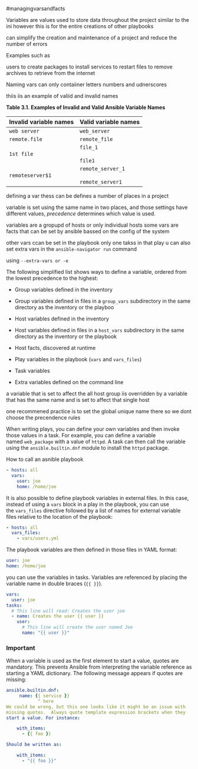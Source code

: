 #managingvarsandfacts

Variables are values used to store data throughout the project similar to the ini however this is for the entire creations of other playbooks 

can simplify the creation and maintenance of a project and reduce the number of errors 

Examples such as 

users to create 
packages to install 
services to restart
files to remove 
archives to retrieve from the internet 

Naming vars can only contaiiner letters numbers and udnerscores 

thiis iis an example of valiid and invalid names 

**Table 3.1. Examples of Invalid and Valid Ansible Variable Names**

| Invalid variable names | Valid variable names                      |
| :--------------------- | :---------------------------------------- |
| `web server`           | `web_server`                              |
| `remote.file`          | `remote_file`                             |
| `1st file`             | `file_1`<br><br>`file1`                   |
| `remoteserver$1`       | `remote_server_1`<br><br>`remote_server1` |


defining a var thess can be defines a number of places in a project  

variable is set using the same name in two places, and those settings have different values, _precedence_ determines which value is used.


variables are a gropupd of  hosts or only individual hosts some vars are facts that can be set by ansible bassed on the config of the system 

other vars ccan be set in the playbook only one takss in that play u can also set extra vars in the `ansible-navigator run`
 command 

using `--extra-vars or -e` 

The following simplified list shows ways to define a variable, ordered from the lowest precedence to the highest:

- Group variables defined in the inventory

- Group variables defined in files in a `group_vars` subdirectory in the same directory as the inventory or the playboo    
- Host variables defined in the inventory

- Host variables defined in files in a `host_vars` subdirectory in the same directory as the inventory or the playbook    
- Host facts, discovered at runtime

- Play variables in the playbook (`vars` and `vars_files`)    
- Task variables

- Extra variables defined on the command line

a  variable that is set to affect the all host group iis overridden by a variable that has the same name and is set to affect that single host 

one recommened practice is to set the  global unique name there so  we dont choose the precendence rules 

When writing plays, you can define your own variables and then invoke those values in a task. For example, you can define a variable named `web_package` with a value of `httpd`. A task can then call the variable using the `ansible.builtin.dnf` module to install the `httpd` package.

How to call an asnible playbook 

```yaml
- hosts: all
  vars:
    user: joe
    home: /home/joe
```

It is also possible to define playbook variables in external files. In this case, instead of using a `vars` block in a play in the playbook, you can use the `vars_files` directive followed by a list of names for external variable files relative to the location of the playbook:

```yaml
- hosts: all
  vars_files:
    - vars/users.yml
```

The playbook variables are then defined in those files in YAML format:


```yaml
user: joe
home: /home/joe
```


you can use the variables in tasks. Variables are referenced by placing the variable name in double braces (`{{ }}`).


```yaml
vars:
  user: joe
tasks:
  # This line will read: Creates the user joe
  - name: Creates the user {{ user }}
    user:
      # This line will create the user named Joe
      name: "{{ user }}"
```

### Important

When a variable is used as the first element to start a value, quotes are mandatory. This prevents Ansible from interpreting the variable reference as starting a YAML dictionary. The following message appears if quotes are missing:

```yaml
ansible.builtin.dnf:
     name: {{ service }}
            ^ here
We could be wrong, but this one looks like it might be an issue with
missing quotes.  Always quote template expression brackets when they
start a value. For instance:

    with_items:
      - {{ foo }}

Should be written as:

    with_items:
      - "{{ foo }}"
```
